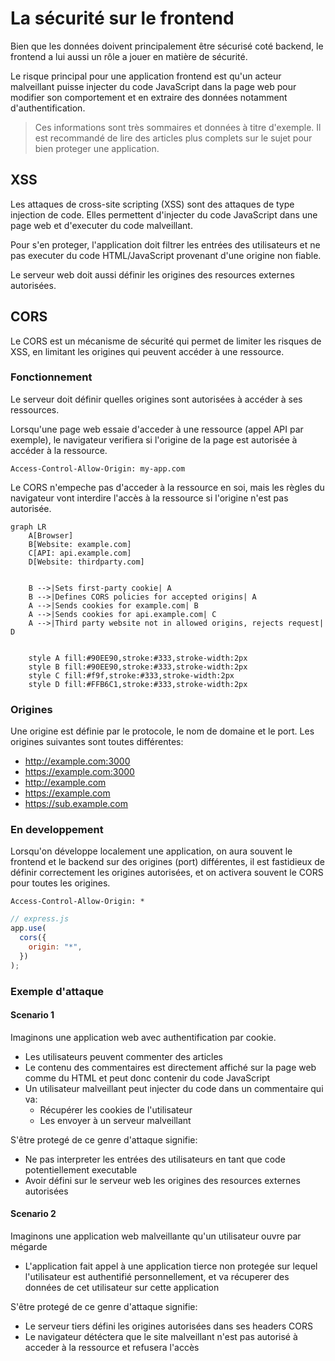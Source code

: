 # La sécurité sur le frontend

Bien que les données doivent principalement être sécurisé coté backend, le frontend a lui aussi un rôle a jouer en matière de sécurité.

Le risque principal pour une application frontend est qu'un acteur malveillant puisse injecter du code JavaScript dans la page web pour modifier son comportement et en extraire des données notamment d'authentification.

> Ces informations sont très sommaires et données à titre d'exemple.
> Il est recommandé de lire des articles plus complets sur le sujet pour bien proteger une application.

## XSS

Les attaques de cross-site scripting (XSS) sont des attaques de type injection de code. Elles permettent d'injecter du code JavaScript dans une page web et d'executer du code malveillant.

Pour s'en proteger, l'application doit filtrer les entrées des utilisateurs et ne pas executer du code HTML/JavaScript provenant d'une origine non fiable.

Le serveur web doit aussi définir les origines des resources externes autorisées.

## CORS

Le CORS est un mécanisme de sécurité qui permet de limiter les risques de XSS, en limitant les origines qui peuvent accéder à une ressource.

### Fonctionnement

Le serveur doit définir quelles origines sont autorisées à accéder à ses ressources.

Lorsqu'une page web essaie d'acceder à une ressource (appel API par exemple), le navigateur verifiera si l'origine de la page est autorisée à accéder à la ressource.

```
Access-Control-Allow-Origin: my-app.com
```

Le CORS n'empeche pas d'acceder à la ressource en soi, mais les règles du navigateur vont interdire l'accès à la ressource si l'origine n'est pas autorisée.



```mermaid
graph LR
    A[Browser]
    B[Website: example.com]
    C[API: api.example.com]
    D[Website: thirdparty.com]
    

    B -->|Sets first-party cookie| A
    B -->|Defines CORS policies for accepted origins| A
    A -->|Sends cookies for example.com| B
    A -->|Sends cookies for api.example.com| C
    A -->|Third party website not in allowed origins, rejects request| D
    

    style A fill:#90EE90,stroke:#333,stroke-width:2px
    style B fill:#90EE90,stroke:#333,stroke-width:2px
    style C fill:#f9f,stroke:#333,stroke-width:2px
    style D fill:#FFB6C1,stroke:#333,stroke-width:2px
```

### Origines 

Une origine est définie par le protocole, le nom de domaine et le port. Les origines suivantes sont toutes différentes:

- http://example.com:3000
- https://example.com:3000
- http://example.com
- https://example.com
- https://sub.example.com

### En developpement

Lorsqu'on développe localement une application, on aura souvent le frontend et le backend sur des origines (port) différentes, il est fastidieux de définir correctement les origines autorisées, et on activera souvent le CORS pour toutes les origines.

```
Access-Control-Allow-Origin: *
```

```js
// express.js
app.use(
  cors({
    origin: "*",
  })
);
```

### Exemple d'attaque

#### Scenario 1

Imaginons une application web avec authentification par cookie.

- Les utilisateurs peuvent commenter des articles
- Le contenu des commentaires est directement affiché sur la page web comme du HTML et peut donc contenir du code JavaScript
- Un utilisateur malveillant peut injecter du code dans un commentaire qui va:
  - Récupérer les cookies de l'utilisateur
  - Les envoyer à un serveur malveillant

S'être protegé de ce genre d'attaque signifie:

- Ne pas interpreter les entrées des utilisateurs en tant que code potentiellement executable
- Avoir défini sur le serveur web les origines des resources externes autorisées

#### Scenario 2

Imaginons une application web malveillante qu'un utilisateur ouvre par mégarde

- L'application fait appel à une application tierce non protegée sur lequel l'utilisateur est authentifié personnellement, et va récuperer des données de cet utilisateur sur cette application

S'être protegé de ce genre d'attaque signifie:

- Le serveur tiers défini les origines autorisées dans ses headers CORS
- Le navigateur détéctera que le site malveillant n'est pas autorisé à acceder à la ressource et refusera l'accès

